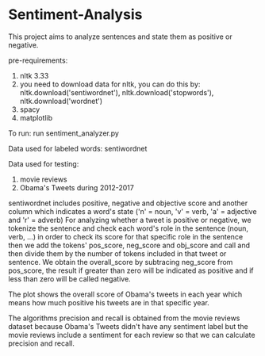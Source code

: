 # Sentiment-Analysis
This project aims to analyze sentences and state them as positive or negative.

pre-requirements:
  1. nltk 3.33
  2. you need to download data for nltk, you can do this by: nltk.download('sentiwordnet'), nltk.download('stopwords'),
     nltk.download('wordnet')
  3. spacy
  4. matplotlib
  
To run:
  run sentiment_analyzer.py
  
Data used for labeled words:
  sentiwordnet
  
Data used for testing:
  1. movie reviews 
  2. Obama's Tweets during 2012-2017
  
sentiwordnet includes positive, negative and objective score and another column which indicates a word's state ('n' = noun,
'v' = verb, 'a' = adjective and 'r' = adverb)
For analyzing whether a tweet is positive or negative, we tokenize the sentence and check each word's role in the sentence
(noun, verb, ...) in order to check its score for that specific role in the sentence then we add the tokens' pos_score, neg_score
and obj_score and call and then divide them by the number of tokens included in that tweet or sentence. We obtain the overall_score 
by subtracing neg_score from pos_score, the result if greater than zero will be indicated as positive and if less than zero will
be called negative.

The plot shows the overall score of Obama's tweets in each year which means how much positive his tweets are in that specific year.

The algorithms precision and recall is obtained from the movie reviews dataset because Obama's Tweets didn't have any sentiment label
but the movie reviews include a sentiment for each review so that we can calculate precision and recall.

